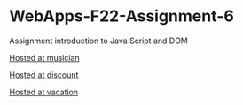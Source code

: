 # WebApps-F22-Assignment-6
Assignment introduction to Java Script and DOM

[Hosted at musician](https://44-563-web-apps-f22.github.io/44563-webapps-assignment-6-saideepakreddy0903/musician.html)

[Hosted at discount](https://44-563-web-apps-f22.github.io/44563-webapps-assignment-6-saideepakreddy0903/discount.html)

[Hosted at vacation](https://44-563-web-apps-f22.github.io/44563-webapps-assignment-6-saideepakreddy0903/vacation.html)